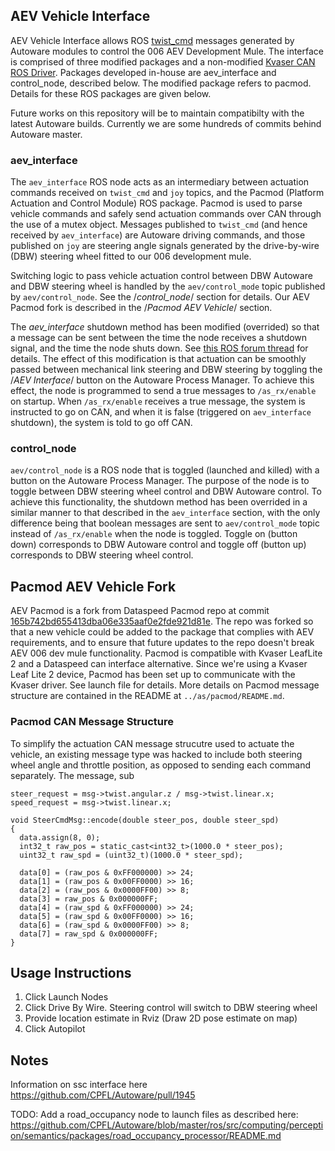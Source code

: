 
## AEV Vehicle Interface

AEV Vehicle Interface allows ROS [twist_cmd](http://www.ros.org/reps/rep-0147.html) messages generated by Autoware modules to control the 006 AEV Development Mule. The interface is comprised of three modified packages and a non-modified [Kvaser CAN ROS Driver](https://github.com/astuff/kvaser_interface). Packages developed in-house are aev_interface and control_node, described below. The modified package refers to pacmod. Details for these ROS packages are given below.

Future works on this repository will be to maintain compatibilty with the latest Autoware builds. Currently we are some hundreds of commits behind Autoware master.

### aev_interface
The `aev_interface` ROS node acts as an intermediary between actuation commands received on `twist_cmd` and `joy` topics, and the Pacmod (Platform Actuation and Control Module) ROS package. Pacmod is used to parse vehicle commands and safely send actuation commands over CAN through the use of a mutex object. Messages published to `twist_cmd` (and hence received by `aev_interface`) are Autoware driving commands, and those published on `joy` are steering angle signals generated by the drive-by-wire (DBW) steering wheel fitted to our 006 development mule. 

Switching logic to pass vehicle actuation control between DBW Autoware and DBW steering wheel is handled by the `aev/control_mode` topic published by `aev/control_node`. See the /*control_node*/ section for details. Our AEV Pacmod fork is described in the /*Pacmod AEV Vehicle*/ section.

The *aev_interface* shutdown method has been modified (overrided) so that a message can be sent between the time the node receives a shutdown signal, and the time the node shuts down. See [this ROS forum thread](https://answers.ros.org/question/27655/what-is-the-correct-way-to-do-stuff-before-a-node-is-shutdown/) for details. The effect of this modification is that actuation can be smoothly passed between mechanical link steering and DBW steering by toggling the /*AEV Interface*/ button on the Autoware Process Manager. To achieve this effect, the node is programmed to send a true messages to `/as_rx/enable` on startup. When `/as_rx/enable` receives a true message, the system is instructed to go on CAN, and when it is false (triggered on `aev_interface` shutdown), the system is told to go off CAN.

### control_node
`aev/control_node` is a ROS node that is toggled (launched and killed) with a button on the Autoware Process Manager. The purpose of the node is to toggle between DBW steering wheel control and DBW Autoware control. To achieve this functionality, the shutdown method has been overrided in a similar manner to that described in the `aev_interface` section, with the only difference being that boolean messages are sent to `aev/control_mode` topic instead of `/as_rx/enable` when the node is toggled. Toggle on (button down) corresponds to DBW Autoware control and toggle off (button up) corresponds to DBW steering wheel control. 

## Pacmod AEV Vehicle Fork
AEV Pacmod is a fork from Dataspeed Pacmod repo at commit [165b742bd655413dba06e335aaf0e2fde921d81e](https://github.com/astuff/pacmod/commit/165b742bd655413dba06e335aaf0e2fde921d81e). The repo was forked so that a new vehicle could be added to the package that complies with AEV requirements, and to ensure that future updates to the repo doesn't break AEV 006 dev mule functionality. Pacmod is compatible with Kvaser LeafLite 2 and a Dataspeed can interface alternative. Since we're using a Kvaser Leaf Lite 2 device, Pacmod has been set up to communicate with the Kvaser driver. See launch file for details. More details on Pacmod message structure are contained in the README at `../as/pacmod/README.md`.

### Pacmod CAN Message Structure
To simplify the actuation CAN message strucutre used to actuate the vehicle, an existing message type was hacked to include both steering wheel angle and throttle position, as opposed to sending each command separately. The message, sub

```
steer_request = msg->twist.angular.z / msg->twist.linear.x;
speed_request = msg->twist.linear.x;
```

```
void SteerCmdMsg::encode(double steer_pos, double steer_spd)
{
  data.assign(8, 0); 
  int32_t raw_pos = static_cast<int32_t>(1000.0 * steer_pos);
  uint32_t raw_spd = (uint32_t)(1000.0 * steer_spd);

  data[0] = (raw_pos & 0xFF000000) >> 24; 
  data[1] = (raw_pos & 0x00FF0000) >> 16; 
  data[2] = (raw_pos & 0x0000FF00) >> 8;
  data[3] = raw_pos & 0x000000FF;
  data[4] = (raw_spd & 0xFF000000) >> 24; 
  data[5] = (raw_spd & 0x00FF0000) >> 16; 
  data[6] = (raw_spd & 0x0000FF00) >> 8;
  data[7] = raw_spd & 0x000000FF;
}
```

## Usage Instructions

1. Click Launch Nodes
2. Click Drive By Wire. Steering control will switch to DBW steering wheel
3. Provide location estimate in Rviz (Draw 2D pose estimate on map)
4. Click Autopilot


## Notes

Information on ssc interface here https://github.com/CPFL/Autoware/pull/1945

TODO: Add a road_occupancy node to launch files as described here:
https://github.com/CPFL/Autoware/blob/master/ros/src/computing/perception/semantics/packages/road_occupancy_processor/README.md
